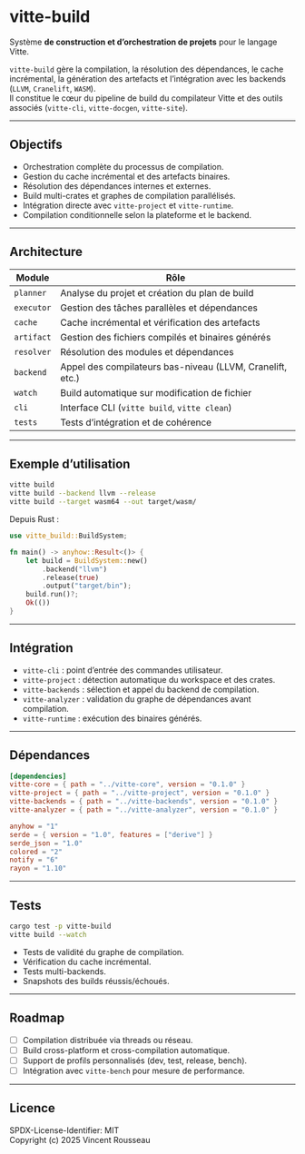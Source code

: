 

# vitte-build

Système **de construction et d’orchestration de projets** pour le langage Vitte.

`vitte-build` gère la compilation, la résolution des dépendances, le cache incrémental, la génération des artefacts et l’intégration avec les backends (`LLVM`, `Cranelift`, `WASM`).  
Il constitue le cœur du pipeline de build du compilateur Vitte et des outils associés (`vitte-cli`, `vitte-docgen`, `vitte-site`).

---

## Objectifs

- Orchestration complète du processus de compilation.  
- Gestion du cache incrémental et des artefacts binaires.  
- Résolution des dépendances internes et externes.  
- Build multi-crates et graphes de compilation parallélisés.  
- Intégration directe avec `vitte-project` et `vitte-runtime`.  
- Compilation conditionnelle selon la plateforme et le backend.  

---

## Architecture

| Module        | Rôle |
|----------------|------|
| `planner`      | Analyse du projet et création du plan de build |
| `executor`     | Gestion des tâches parallèles et dépendances |
| `cache`        | Cache incrémental et vérification des artefacts |
| `artifact`     | Gestion des fichiers compilés et binaires générés |
| `resolver`     | Résolution des modules et dépendances |
| `backend`      | Appel des compilateurs bas-niveau (LLVM, Cranelift, etc.) |
| `watch`        | Build automatique sur modification de fichier |
| `cli`          | Interface CLI (`vitte build`, `vitte clean`) |
| `tests`        | Tests d’intégration et de cohérence |

---

## Exemple d’utilisation

```bash
vitte build
vitte build --backend llvm --release
vitte build --target wasm64 --out target/wasm/
```

Depuis Rust :
```rust
use vitte_build::BuildSystem;

fn main() -> anyhow::Result<()> {
    let build = BuildSystem::new()
        .backend("llvm")
        .release(true)
        .output("target/bin");
    build.run()?;
    Ok(())
}
```

---

## Intégration

- `vitte-cli` : point d’entrée des commandes utilisateur.  
- `vitte-project` : détection automatique du workspace et des crates.  
- `vitte-backends` : sélection et appel du backend de compilation.  
- `vitte-analyzer` : validation du graphe de dépendances avant compilation.  
- `vitte-runtime` : exécution des binaires générés.  

---

## Dépendances

```toml
[dependencies]
vitte-core = { path = "../vitte-core", version = "0.1.0" }
vitte-project = { path = "../vitte-project", version = "0.1.0" }
vitte-backends = { path = "../vitte-backends", version = "0.1.0" }
vitte-analyzer = { path = "../vitte-analyzer", version = "0.1.0" }

anyhow = "1"
serde = { version = "1.0", features = ["derive"] }
serde_json = "1.0"
colored = "2"
notify = "6"
rayon = "1.10"
```

---

## Tests

```bash
cargo test -p vitte-build
vitte build --watch
```

- Tests de validité du graphe de compilation.  
- Vérification du cache incrémental.  
- Tests multi-backends.  
- Snapshots des builds réussis/échoués.  

---

## Roadmap

- [ ] Compilation distribuée via threads ou réseau.  
- [ ] Build cross-platform et cross-compilation automatique.  
- [ ] Support de profils personnalisés (dev, test, release, bench).  
- [ ] Intégration avec `vitte-bench` pour mesure de performance.  

---

## Licence

SPDX-License-Identifier: MIT  
Copyright (c) 2025 Vincent Rousseau